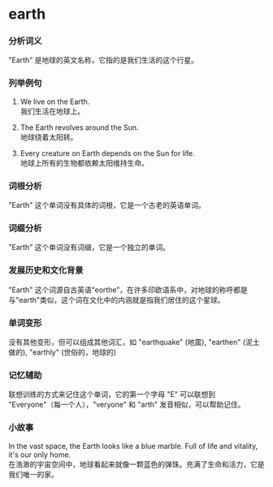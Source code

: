 # earth

### 分析词义

  

"Earth" 是地球的英文名称，它指的是我们生活的这个行星。

  

### 列举例句

  

1.  We live on the Earth.  
    我们生活在地球上。
    
      
    
2.  The Earth revolves around the Sun.  
    地球绕着太阳转。
    
      
    
3.  Every creature on Earth depends on the Sun for life.  
    地球上所有的生物都依赖太阳维持生命。
    
      
    

  

### 词根分析

  

"Earth" 这个单词没有具体的词根，它是一个古老的英语单词。

  

### 词缀分析

  

"Earth" 这个单词没有词缀，它是一个独立的单词。

  

### 发展历史和文化背景

  

"Earth" 这个词源自古英语“eorthe”，在许多印欧语系中，对地球的称呼都是与"earth"类似，这个词在文化中的内涵就是指我们居住的这个星球。

  

### 单词变形

  

没有其他变形，但可以组成其他词汇，如 "earthquake" (地震), "earthen" (泥土做的), "earthly" (世俗的，地球的)

  

### 记忆辅助

  

联想训练的方式来记住这个单词，它的第一个字母 "E" 可以联想到 "Everyone"（每一个人），"veryone" 和 "arth" 发音相似，可以帮助记住。

  

### 小故事

  

In the vast space, the Earth looks like a blue marble. Full of life and vitality, it's our only home.  
在浩渺的宇宙空间中，地球看起来就像一颗蓝色的弹珠。充满了生命和活力，它是我们唯一的家。
